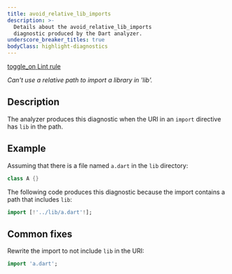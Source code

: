 ```yaml
---
title: avoid_relative_lib_imports
description: >-
  Details about the avoid_relative_lib_imports
  diagnostic produced by the Dart analyzer.
underscore_breaker_titles: true
bodyClass: highlight-diagnostics
---
```


<div class="tags">
  <a class="tag-label"
      href="/tools/linter-rules/avoid_relative_lib_imports"
      title="Learn about the lint rule that enables this diagnostic."
      aria-label="Learn about the lint rule that enables this diagnostic."
      target="_blank">
    <span class="material-symbols" aria-hidden="true">toggle_on</span>
    <span>Lint rule</span>
  </a>
</div>

_Can't use a relative path to import a library in 'lib'._

## Description

The analyzer produces this diagnostic when the URI in an `import`
directive has `lib` in the path.

## Example

Assuming that there is a file named `a.dart` in the `lib` directory:

```dart
class A {}
```

The following code produces this diagnostic because the import contains a
path that includes `lib`:

```dart
import [!'../lib/a.dart'!];
```

## Common fixes

Rewrite the import to not include `lib` in the URI:

```dart
import 'a.dart';
```
